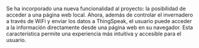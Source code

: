 Se ha incorporado una nueva funcionalidad al proyecto: la posibilidad de acceder a una página web local. Ahora, además de controlar el invernadero a través de WiFi y enviar los datos a ThingSpeak, el usuario puede acceder a la información directamente desde una página web en su navegador. Esta característica permite una experiencia más intuitiva y accesible para el usuario.
